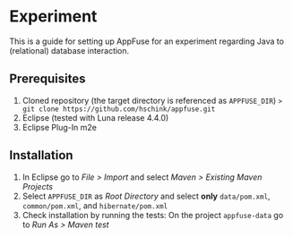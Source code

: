 Experiment
==========

This is a guide for setting up AppFuse for an experiment regarding Java to
(relational) database interaction.

Prerequisites
-------------

1. Cloned repository (the target directory is referenced as ``APPFUSE_DIR``)
```> git clone https://github.com/hschink/appfuse.git```
2. Eclipse (tested with Luna release 4.4.0)
3. Eclipse Plug-In m2e

Installation
------------

1. In Eclipse go to _File > Import_ and select _Maven > Existing Maven Projects_
2. Select ``APPFUSE_DIR`` as _Root Directory_ and select **only** ``data/pom.xml``, ``common/pom.xml``, and ``hibernate/pom.xml``
3. Check installation by running the tests: On the project ``appfuse-data`` go to _Run As > Maven test_
